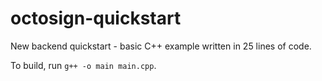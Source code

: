 # octosign-quickstart

New backend quickstart - basic C++ example written in 25 lines of code.

To build, run `g++ -o main main.cpp`.
